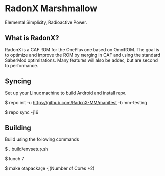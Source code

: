 RadonX Marshmallow
==================
Elemental Simplicity, Radioactive Power.

What is RadonX?
---------------
RadonX is a CAF ROM for the OnePlus one based on OmniROM. The goal is 
to optimize and improve the ROM by merging in CAF and using the standard SaberMod optimizations. Many
features will also be added, but are second to performance.

Syncing
-------
Set up your Linux machine to build Android and install repo.

 $ repo init -u https://github.com/RadonX-MM/manifest -b mm-testing
 
 $ repo sync -j16
 
Building
--------
Build using the following commands
  
  $ . build/envsetup.sh
  
  $ lunch 7
  
  $ make otapackage -j(Number of Cores +2)
